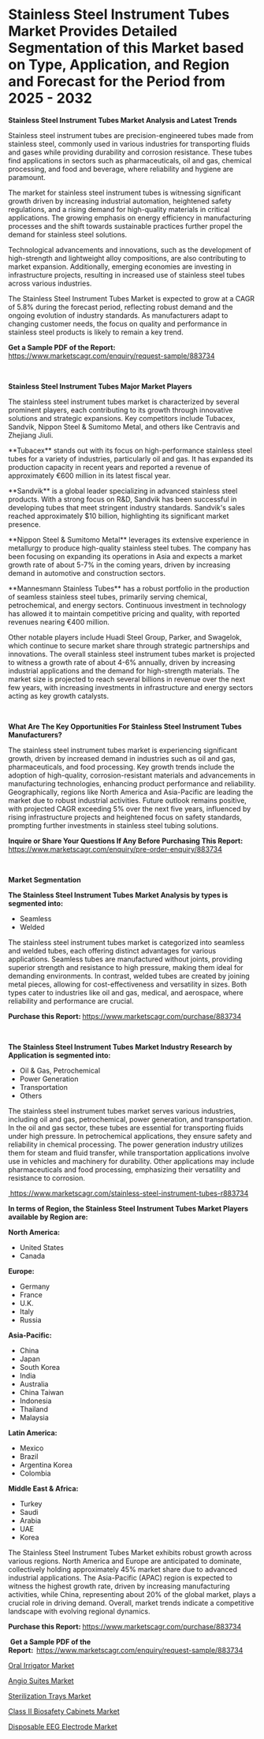 <p><h1>Stainless Steel Instrument Tubes Market Provides Detailed Segmentation of this Market based on Type, Application, and Region and Forecast for the Period from 2025 - 2032</h1></p><p><strong>Stainless Steel Instrument Tubes Market Analysis and Latest Trends</strong></p>
<p><p>Stainless steel instrument tubes are precision-engineered tubes made from stainless steel, commonly used in various industries for transporting fluids and gases while providing durability and corrosion resistance. These tubes find applications in sectors such as pharmaceuticals, oil and gas, chemical processing, and food and beverage, where reliability and hygiene are paramount.</p><p>The market for stainless steel instrument tubes is witnessing significant growth driven by increasing industrial automation, heightened safety regulations, and a rising demand for high-quality materials in critical applications. The growing emphasis on energy efficiency in manufacturing processes and the shift towards sustainable practices further propel the demand for stainless steel solutions. </p><p>Technological advancements and innovations, such as the development of high-strength and lightweight alloy compositions, are also contributing to market expansion. Additionally, emerging economies are investing in infrastructure projects, resulting in increased use of stainless steel tubes across various industries.</p><p>The Stainless Steel Instrument Tubes Market is expected to grow at a CAGR of 5.8% during the forecast period, reflecting robust demand and the ongoing evolution of industry standards. As manufacturers adapt to changing customer needs, the focus on quality and performance in stainless steel products is likely to remain a key trend.</p></p>
<p><strong>Get a Sample PDF of the Report:&nbsp;</strong> <a href="https://www.marketscagr.com/enquiry/request-sample/883734?utm_campaign=3495&utm_medium=2&utm_source=Github&utm_content=ia&utm_term=11042025&utm_id=stainless-steel-instrument-tubes">https://www.marketscagr.com/enquiry/request-sample/883734</a></p>
<p>&nbsp;</p>
<p><strong>Stainless Steel Instrument Tubes Major Market Players</strong></p>
<p><p>The stainless steel instrument tubes market is characterized by several prominent players, each contributing to its growth through innovative solutions and strategic expansions. Key competitors include Tubacex, Sandvik, Nippon Steel & Sumitomo Metal, and others like Centravis and Zhejiang Jiuli. </p><p>**Tubacex** stands out with its focus on high-performance stainless steel tubes for a variety of industries, particularly oil and gas. It has expanded its production capacity in recent years and reported a revenue of approximately €600 million in its latest fiscal year.</p><p>**Sandvik** is a global leader specializing in advanced stainless steel products. With a strong focus on R&D, Sandvik has been successful in developing tubes that meet stringent industry standards. Sandvik's sales reached approximately $10 billion, highlighting its significant market presence.</p><p>**Nippon Steel & Sumitomo Metal** leverages its extensive experience in metallurgy to produce high-quality stainless steel tubes. The company has been focusing on expanding its operations in Asia and expects a market growth rate of about 5-7% in the coming years, driven by increasing demand in automotive and construction sectors.</p><p>**Mannesmann Stainless Tubes** has a robust portfolio in the production of seamless stainless steel tubes, primarily serving chemical, petrochemical, and energy sectors. Continuous investment in technology has allowed it to maintain competitive pricing and quality, with reported revenues nearing €400 million.</p><p>Other notable players include Huadi Steel Group, Parker, and Swagelok, which continue to secure market share through strategic partnerships and innovations. The overall stainless steel instrument tubes market is projected to witness a growth rate of about 4-6% annually, driven by increasing industrial applications and the demand for high-strength materials. The market size is projected to reach several billions in revenue over the next few years, with increasing investments in infrastructure and energy sectors acting as key growth catalysts.</p></p>
<p>&nbsp;</p>
<p><strong>What Are The Key Opportunities For Stainless Steel Instrument Tubes Manufacturers?</strong></p>
<p><p>The stainless steel instrument tubes market is experiencing significant growth, driven by increased demand in industries such as oil and gas, pharmaceuticals, and food processing. Key growth trends include the adoption of high-quality, corrosion-resistant materials and advancements in manufacturing technologies, enhancing product performance and reliability. Geographically, regions like North America and Asia-Pacific are leading the market due to robust industrial activities. Future outlook remains positive, with projected CAGR exceeding 5% over the next five years, influenced by rising infrastructure projects and heightened focus on safety standards, prompting further investments in stainless steel tubing solutions.</p></p>
<p><strong>Inquire or Share Your Questions If Any Before Purchasing This Report:</strong> <a href="https://www.marketscagr.com/enquiry/pre-order-enquiry/883734?utm_campaign=3495&utm_medium=2&utm_source=Github&utm_content=ia&utm_term=11042025&utm_id=stainless-steel-instrument-tubes">https://www.marketscagr.com/enquiry/pre-order-enquiry/883734</a></p>
<p>&nbsp;</p>
<p><strong>Market Segmentation</strong></p>
<p><strong>The Stainless Steel Instrument Tubes Market Analysis by types is segmented into:</strong></p>
<p><ul><li>Seamless</li><li>Welded</li></ul></p>
<p><p>The stainless steel instrument tubes market is categorized into seamless and welded tubes, each offering distinct advantages for various applications. Seamless tubes are manufactured without joints, providing superior strength and resistance to high pressure, making them ideal for demanding environments. In contrast, welded tubes are created by joining metal pieces, allowing for cost-effectiveness and versatility in sizes. Both types cater to industries like oil and gas, medical, and aerospace, where reliability and performance are crucial.</p></p>
<p><strong>Purchase this Report:&nbsp;</strong><a href="https://www.marketscagr.com/purchase/883734?utm_campaign=3495&utm_medium=2&utm_source=Github&utm_content=ia&utm_term=11042025&utm_id=stainless-steel-instrument-tubes">https://www.marketscagr.com/purchase/883734</a></p>
<p>&nbsp;</p>
<p><strong>The Stainless Steel Instrument Tubes Market Industry Research by Application is segmented into:</strong></p>
<p><ul><li>Oil & Gas, Petrochemical</li><li>Power Generation</li><li>Transportation</li><li>Others</li></ul></p>
<p><p>The stainless steel instrument tubes market serves various industries, including oil and gas, petrochemical, power generation, and transportation. In the oil and gas sector, these tubes are essential for transporting fluids under high pressure. In petrochemical applications, they ensure safety and reliability in chemical processing. The power generation industry utilizes them for steam and fluid transfer, while transportation applications involve use in vehicles and machinery for durability. Other applications may include pharmaceuticals and food processing, emphasizing their versatility and resistance to corrosion.</p></p>
<p><a href="https://www.marketscagr.com/stainless-steel-instrument-tubes-r883734?utm_campaign=3495&utm_medium=2&utm_source=Github&utm_content=ia&utm_term=11042025&utm_id=stainless-steel-instrument-tubes">&nbsp;https://www.marketscagr.com/stainless-steel-instrument-tubes-r883734</a></p>
<p><strong>In terms of Region, the Stainless Steel Instrument Tubes Market Players available by Region are:</strong></p>
<p>
    <p> <strong> North America: </strong>
        <ul>
            <li>United States</li>
            <li>Canada</li>
        </ul>
        </p> 
    <p> <strong> Europe: </strong>
        <ul>
            <li>Germany</li>
            <li>France</li>
            <li>U.K.</li>
            <li>Italy</li>
            <li>Russia</li>
        </ul>
        </p> 
    <p> <strong> Asia-Pacific: </strong>
        <ul>
            <li>China</li>
            <li>Japan</li>
            <li>South Korea</li>
            <li>India</li>
            <li>Australia</li>
            <li>China Taiwan</li>
            <li>Indonesia</li>
            <li>Thailand</li>
            <li>Malaysia</li>
        </ul>
        </p> 
    <p> <strong> Latin America: </strong>
        <ul>
            <li>Mexico</li>
            <li>Brazil</li>
            <li>Argentina Korea</li>
            <li>Colombia</li>
        </ul>
        </p> 
    <p> <strong> Middle East & Africa: </strong>
        <ul>
            <li>Turkey</li>
            <li>Saudi</li>
            <li>Arabia</li>
            <li>UAE</li>
            <li>Korea</li>
        </ul>
    </p>
    </p>
<p><p>The Stainless Steel Instrument Tubes Market exhibits robust growth across various regions. North America and Europe are anticipated to dominate, collectively holding approximately 45% market share due to advanced industrial applications. The Asia-Pacific (APAC) region is expected to witness the highest growth rate, driven by increasing manufacturing activities, while China, representing about 20% of the global market, plays a crucial role in driving demand. Overall, market trends indicate a competitive landscape with evolving regional dynamics.</p></p>
<p><strong>Purchase this Report: </strong><a href="https://www.marketscagr.com/purchase/883734?utm_campaign=3495&utm_medium=2&utm_source=Github&utm_content=ia&utm_term=11042025&utm_id=stainless-steel-instrument-tubes">https://www.marketscagr.com/purchase/883734</a></p>
<p>&nbsp;<strong>Get a Sample PDF of the Report:&nbsp;&nbsp;</strong><a href="https://www.marketscagr.com/enquiry/request-sample/883734?utm_campaign=3495&utm_medium=2&utm_source=Github&utm_content=ia&utm_term=11042025&utm_id=stainless-steel-instrument-tubes">https://www.marketscagr.com/enquiry/request-sample/883734</a></p>
<p><strong></strong></p>
<p><p><a href="https://www.linkedin.com/pulse/in-depth-oral-irrigator-market-report-growth-evaluation-key-competitors-2mdqe?utm_campaign=3495&utm_medium=2&utm_source=Github&utm_content=ia&utm_term=11042025&utm_id=stainless-steel-instrument-tubes">Oral Irrigator Market</a></p><p><a href="https://www.linkedin.com/pulse/angio-suites-market-outlook-current-assessment-future-projections-cdkwf?utm_campaign=3495&utm_medium=2&utm_source=Github&utm_content=ia&utm_term=11042025&utm_id=stainless-steel-instrument-tubes">Angio Suites Market</a></p><p><a href="https://www.linkedin.com/pulse/market-dynamics-sterilization-trays-industry-forecast-trends-utcpe?utm_campaign=3495&utm_medium=2&utm_source=Github&utm_content=ia&utm_term=11042025&utm_id=stainless-steel-instrument-tubes">Sterilization Trays Market</a></p><p><a href="https://www.linkedin.com/pulse/navigating-global-class-ii-biosafety-cabinets-market-from-trends-talmf?utm_campaign=3495&utm_medium=2&utm_source=Github&utm_content=ia&utm_term=11042025&utm_id=stainless-steel-instrument-tubes">Class II Biosafety Cabinets Market</a></p><p><a href="https://www.linkedin.com/pulse/analyzing-global-disposable-eeg-electrode-market-growth-prospects-k2nqf?utm_campaign=3495&utm_medium=2&utm_source=Github&utm_content=ia&utm_term=11042025&utm_id=stainless-steel-instrument-tubes">Disposable EEG Electrode Market</a></p></p>